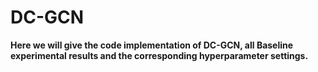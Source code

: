# DC-GCN

**Here we will give the code implementation of DC-GCN, all Baseline experimental results and the corresponding hyperparameter settings.**